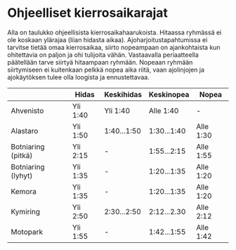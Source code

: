 # Ohjeelliset kierrosaikarajat

Alla on taulukko ohjeellisista kierrosaikahaarukoista. Hitaassa ryhmässä ei ole koskaan ylärajaa (liian hidasta aikaa). Ajoharjoitustapahtumissa ei tarvitse tietää omaa kierrosaikaa, siirto nopeampaan on ajankohtaista kun ohitettavia on paljon ja ohi tulijoita vähän. Vastaavalla periaatteella päätellään tarve siirtyä hitaampaan ryhmään. Nopeaan ryhmään siirtymiseen ei kuitenkaan pelkkä nopea aika riitä, vaan ajolinjojen ja ajokäytöksen tulee olla loogista ja ennustettavaa. 

|                    | Hidas    | Keskihidas  | Keskinopea  | Nopea     |
|--------------------|----------|-------------|-------------|-----------|
| Ahvenisto          | Yli 1:40 | Yli 1:40    | Alle 1:40   | -         |
| Alastaro           | Yli 1:50 | 1:40...1:50 | 1:30...1:40 | Alle 1:30 |
| Botniaring (pitkä) | Yli 2:15 | -           | 1:55...2:15 | Alle 1:55 |
| Botniaring (lyhyt) | Yli 1:35 | -           | 1:20...1:35 | Alle 1:20 |
| Kemora             | Yli 1:35 | -           | 1:20...1:35 | Alle 1:20 |
| Kymiring           | Yli 2:50 | 2:30...2:50 | 2:12...2.30 | Alle 2:12 |
| Motopark           | Yli 1:55 | -           | 1:42...1:55 | Alle 1:42 |